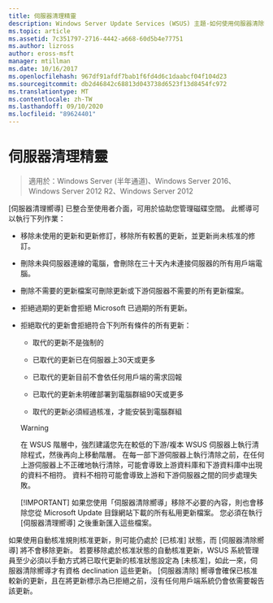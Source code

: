 ```yaml
---
title: 伺服器清理精靈
description: Windows Server Update Services (WSUS) 主題-如何使用伺服器清除嚮導來管理磁碟空間
ms.topic: article
ms.assetid: 7c351797-2716-4442-a668-60d5b4e77751
ms.author: lizross
author: eross-msft
manager: mtillman
ms.date: 10/16/2017
ms.openlocfilehash: 967df91afdf7bab1f6fd4d6c1daabcf04f104d23
ms.sourcegitcommit: db2d46842c68813d043738d6523f13d8454fc972
ms.translationtype: MT
ms.contentlocale: zh-TW
ms.lasthandoff: 09/10/2020
ms.locfileid: "89624401"
---
```

# <a name="the-server-cleanup-wizard"></a>伺服器清理精靈

>適用於：Windows Server (半年通道)、Windows Server 2016、Windows Server 2012 R2、Windows Server 2012

[伺服器清理嚮導] 已整合至使用者介面，可用於協助您管理磁碟空間。 此嚮導可以執行下列作業：

- 移除未使用的更新和更新修訂，移除所有較舊的更新，並更新尚未核准的修訂。

- 刪除未與伺服器連線的電腦，會刪除在三十天內未連接伺服器的所有用戶端電腦。

- 刪除不需要的更新檔案可刪除更新或下游伺服器不需要的所有更新檔案。

- 拒絕過期的更新會拒絕 Microsoft 已過期的所有更新。

- 拒絕取代的更新會拒絕符合下列所有條件的所有更新：

  -   取代的更新不是強制的

  -   已取代的更新已在伺服器上30天或更多

  -   已取代的更新目前不會依任何用戶端的需求回報

  -   已取代的更新未明確部署到電腦群組90天或更多

  -   取代的更新必須經過核准，才能安裝到電腦群組

  > [!WARNING]
  >  在 WSUS 階層中，強烈建議您先在較低的下游/複本 WSUS 伺服器上執行清除程式，然後再向上移動階層。 在每一部下游伺服器上執行清除之前，在任何上游伺服器上不正確地執行清除，可能會導致上游資料庫和下游資料庫中出現的資料不相符。 資料不相符可能會導致上游和下游伺服器之間的同步處理失敗。
  >
  > [!IMPORTANT]
  >  如果您使用「伺服器清除嚮導」移除不必要的內容，則也會移除您從 Microsoft Update 目錄網站下載的所有私用更新檔案。 您必須在執行 [伺服器清理嚮導] 之後重新匯入這些檔案。

如果使用自動核准規則核准更新，則可能仍處於 [已核准] 狀態，而 [伺服器清除嚮導] 將不會移除更新。 若要移除處於核准狀態的自動核准更新，WSUS 系統管理員至少必須以手動方式將已取代更新的核准狀態設定為 [未核准]，如此一來，伺服器清除嚮導才有資格 declination 這些更新。 [伺服器清除] 嚮導會確保已核准較新的更新，且在將更新標示為已拒絕之前，沒有任何用戶端系統仍會依需要報告該更新。




